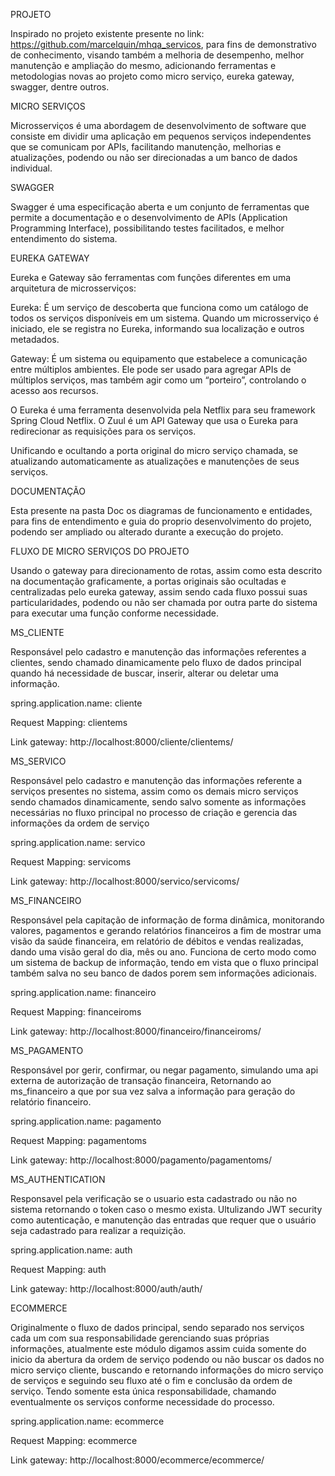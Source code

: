 PROJETO

  Inspirado no projeto existente presente no link: https://github.com/marcelquin/mhqa_servicos, para fins de demonstrativo de conhecimento, visando também a melhoria de desempenho, melhor manutenção e ampliação do mesmo, adicionando ferramentas e metodologias novas ao projeto como micro serviço, eureka gateway, swagger, dentre outros.

MICRO SERVIÇOS

  Microsserviços é uma abordagem de desenvolvimento de software que consiste em dividir uma aplicação em pequenos serviços independentes que se comunicam por APIs, facilitando manutenção, melhorias e atualizações, podendo ou não ser direcionadas a um banco de dados individual.

SWAGGER

  Swagger é uma especificação aberta e um conjunto de ferramentas que permite a documentação e o desenvolvimento de APIs (Application Programming Interface), possibilitando testes facilitados, e melhor entendimento do sistema.

EUREKA GATEWAY

  Eureka e Gateway são ferramentas com funções diferentes em uma arquitetura de microsserviços: 
  
Eureka:
  É um serviço de descoberta que funciona como um catálogo de todos os serviços disponíveis em um sistema. Quando um microsserviço é iniciado, ele se registra no Eureka, informando sua localização e outros metadados. 
  
Gateway:
  É um sistema ou equipamento que estabelece a comunicação entre múltiplos ambientes. Ele pode ser usado para agregar APIs de múltiplos serviços, mas também agir como um “porteiro”, controlando o acesso aos recursos. 
  
O Eureka é uma ferramenta desenvolvida pela Netflix para seu framework Spring Cloud Netflix. O Zuul é um API Gateway que usa o Eureka para redirecionar as requisições para os serviços.

  Unificando e ocultando a porta original do micro serviço chamada, se atualizando automaticamente as atualizações e manutenções de seus serviços.


DOCUMENTAÇÃO

  Esta presente na pasta Doc os diagramas de funcionamento e entidades, para fins de entendimento e guia do proprio desenvolvimento do projeto, podendo ser ampliado ou alterado durante a execução do projeto.

FLUXO DE MICRO SERVIÇOS DO PROJETO

  Usando o gateway para direcionamento de rotas, assim como esta descrito na documentação graficamente, a portas originais são ocultadas e centralizadas pelo eureka gateway, assim sendo cada fluxo possui suas particularidades, podendo ou não ser chamada por outra parte do sistema para executar uma função conforme necessidade.

MS_CLIENTE

  Responsável pelo cadastro e manutenção das informações referentes a clientes, sendo chamado dinamicamente pelo fluxo de dados principal quando há necessidade de buscar, inserir, alterar ou deletar uma informação.

  spring.application.name: cliente
  
  Request Mapping: clientems
  
  Link gateway: http://localhost:8000/cliente/clientems/

MS_SERVICO

  Responsável pelo cadastro e manutenção das informações referente a serviços presentes no sistema, assim como os demais micro serviços sendo chamados dinamicamente, sendo salvo somente as informações necessárias no fluxo principal no processo de criação e gerencia das informações da ordem de serviço

  spring.application.name: servico
  
  Request Mapping: servicoms
  
  Link gateway: http://localhost:8000/servico/servicoms/

MS_FINANCEIRO

  Responsável pela capitação de informação de forma dinâmica, monitorando valores, pagamentos e gerando relatórios financeiros a fim de mostrar uma visão da saúde financeira, em relatório de débitos e vendas realizadas, dando uma visão geral do dia, mês ou ano.
  Funciona de certo modo como um sistema de backup de informação, tendo em vista que o fluxo principal também salva no seu banco de dados porem sem informações adicionais.

  spring.application.name: financeiro
  
  Request Mapping: financeiroms
  
  Link gateway: http://localhost:8000/financeiro/financeiroms/

MS_PAGAMENTO

  Responsável por gerir, confirmar, ou negar pagamento, simulando uma api externa de autorização de transação financeira, Retornando ao ms_financeiro a que por sua vez salva a informação para geração do relatório financeiro.

  spring.application.name: pagamento
  
  Request Mapping: pagamentoms
  
  Link gateway: http://localhost:8000/pagamento/pagamentoms/

MS_AUTHENTICATION

  Responsavel pela verificação se o usuario esta cadastrado ou não no sistema retornando o token caso o mesmo exista. Ultulizando JWT security como autenticação, e manutenção das entradas que requer que o usuário seja cadastrado para realizar a requizição.

  spring.application.name: auth
  
  Request Mapping: auth
  
  Link gateway: http://localhost:8000/auth/auth/
  

ECOMMERCE

  Originalmente o fluxo de dados principal, sendo separado nos serviços cada um com sua responsabilidade gerenciando suas próprias informações, atualmente este módulo digamos assim cuida somente do inicio da abertura da ordem de serviço podendo ou não buscar os dados no micro serviço cliente, buscando e retornando informações do micro serviço de serviços e seguindo seu fluxo até o fim e conclusão da ordem de serviço. Tendo somente esta única responsabilidade, chamando eventualmente os serviços conforme necessidade do processo.

  spring.application.name: ecommerce
  
  Request Mapping: ecommerce
  
  Link gateway: http://localhost:8000/ecommerce/ecommerce/	

  
